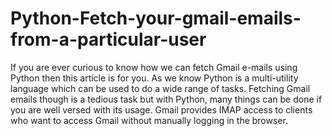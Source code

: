# Python-Fetch-your-gmail-emails-from-a-particular-user
If you are ever curious to know how we can fetch Gmail e-mails using Python then this article is for you.
As we know Python is a multi-utility language which can be used to do a wide range of tasks. Fetching Gmail emails though is a tedious task but with Python, many things can be done if you are well versed with its usage. Gmail provides IMAP access to clients who want to access Gmail without manually logging in the browser.
